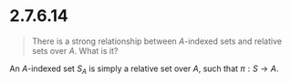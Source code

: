# 2.7.6.14 

> There is a strong relationship between $A$-indexed sets and relative sets over
> $A$. What is it?

An $A$-indexed set $S_A$ is simply a relative set over $A$, such that 
$\pi: S\to A$.
